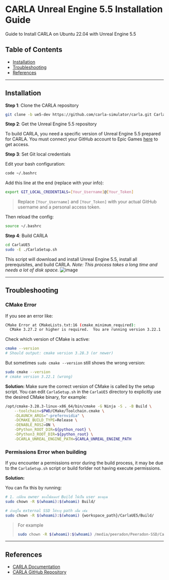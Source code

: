 # CARLA Unreal Engine 5.5 Installation Guide

Guide to Install CARLA on Ubuntu 22.04 with Unreal Engine 5.5

## Table of Contents

* [Installation](#installation)
* [Troubleshooting](#troubleshooting)
* [References](#references)

---

## Installation

**Step 1**: Clone the CARLA repository

```bash
git clone -b ue5-dev https://github.com/carla-simulator/carla.git CarlaUE5
```

**Step 2**: Get the Unreal Engine 5.5 repository

To build CARLA, you need a specific version of Unreal Engine 5.5 prepared for CARLA.
You must connect your GitHub account to Epic Games [here](https://www.unrealengine.com/en-US/ue-on-github) to get access.

**Step 3**: Set Git local credentials

Edit your bash configuration:

```bash
code ~/.bashrc
```

Add this line at the end (replace with your info):

```bash
export GIT_LOCAL_CREDENTIALS=[Your_Username]@[Your_Token]
```

> Replace `[Your_Username]` and `[Your_Token]` with your actual GitHub username and a personal access token.

Then reload the config:

```bash
source ~/.bashrc
```

**Step 4**: Build CARLA

```bash
cd CarlaUE5
sudo -E ./CarlaSetup.sh
```

This script will download and install Unreal Engine 5.5, install all prerequisites, and build CARLA.
*Note: This process takes a long time and needs a lot of disk space.*
![image](https://github.com/user-attachments/assets/c1cda102-bbd4-42ae-bc0d-3b59b0381756)


---

## Troubleshooting

### CMake Error

If you see an error like:

```bash
CMake Error at CMakeLists.txt:16 (cmake_minimum_required):
  CMake 3.27.2 or higher is required.  You are running version 3.22.1
```

Check which version of CMake is active:

```bash
cmake --version
# Should output: cmake version 3.28.3 (or newer)
```

But sometimes `sudo cmake --version` still shows the wrong version:

```bash
sudo cmake --version
# cmake version 3.22.1 (wrong)
```

**Solution:**
Make sure the correct version of CMake is called by the setup script.
You can edit `CarlaSetup.sh` in the `CarlaUE5` directory to explicitly use the desired CMake binary, for example:

```bash
/opt/cmake-3.28.3-linux-x86_64/bin/cmake -G Ninja -S . -B Build \
    --toolchain=$PWD/CMake/Toolchain.cmake \
    -DLAUNCH_ARGS="-prefernvidia" \
    -DCMAKE_BUILD_TYPE=Release \
    -DENABLE_ROS2=ON \
    -DPython_ROOT_DIR=${python_root} \
    -DPython3_ROOT_DIR=${python_root} \
    -DCARLA_UNREAL_ENGINE_PATH=$CARLA_UNREAL_ENGINE_PATH
```

### Permissions Error when building
If you encounter a permissions error during the build process, it may be due to the `CarlaSetup.sh` script or build forlder not having execute permissions.


**Solution:**

You can fix this by running:

```bash
# 1. เปลี่ยน owner ของโฟลเดอร์ Build ให้เป็น user ของคุณ
sudo chown -R $(whoami):$(whoami) Build/

# ถ้าอยู่ใน external SSD ให้ระบุ path เต็ม เช่น
sudo chown -R $(whoami):$(whoami) {workspace_path}/CarlaUE5/Build/
```
> For example
> ```bash
> sudo chown -R $(whoami):$(whoami) /media/peeradon/Peeradon-SSD/CarlaUE5/Build
> ```


---

## References

* [CARLA Documentation](https://carla-ue5.readthedocs.io/en/latest/)
* [CARLA GitHub Repository](https://github.com/carla-simulator/carla.git)

